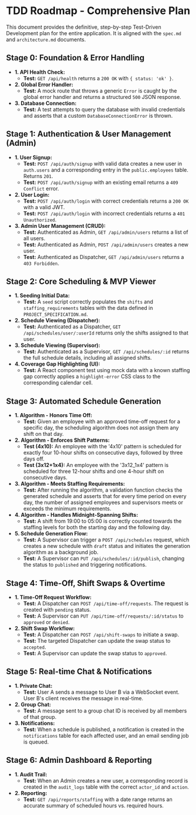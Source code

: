 # TDD Roadmap - Comprehensive Plan

This document provides the definitive, step-by-step Test-Driven Development plan for the entire application. It is aligned with the `spec.md` and `architecture.md` documents.

## Stage 0: Foundation & Error Handling

*   **1. API Health Check:**
    *   **Test:** `GET /api/health` returns a `200 OK` with `{ status: 'ok' }`.
*   **2. Global Error Handler:**
    *   **Test:** A mock route that throws a generic `Error` is caught by the global error handler and returns a structured `500` JSON response.
*   **3. Database Connection:**
    *   **Test:** A test attempts to query the database with invalid credentials and asserts that a custom `DatabaseConnectionError` is thrown.

## Stage 1: Authentication & User Management (Admin)

*   **1. User Signup:**
    *   **Test:** `POST /api/auth/signup` with valid data creates a new user in `auth.users` and a corresponding entry in the `public.employees` table. Returns `201`.
    *   **Test:** `POST /api/auth/signup` with an existing email returns a `409 Conflict` error.
*   **2. User Login:**
    *   **Test:** `POST /api/auth/login` with correct credentials returns a `200 OK` with a valid JWT.
    *   **Test:** `POST /api/auth/login` with incorrect credentials returns a `401 Unauthorized`.
*   **3. Admin User Management (CRUD):**
    *   **Test:** Authenticated as Admin, `GET /api/admin/users` returns a list of all users.
    *   **Test:** Authenticated as Admin, `POST /api/admin/users` creates a new user.
    *   **Test:** Authenticated as Dispatcher, `GET /api/admin/users` returns a `403 Forbidden`.

## Stage 2: Core Scheduling & MVP Viewer

*   **1. Seeding Initial Data:**
    *   **Test:** A `seed` script correctly populates the `shifts` and `staffing_requirements` tables with the data defined in `PROJECT_SPECIFICATION.md`.
*   **2. Schedule Viewing (Dispatcher):**
    *   **Test:** Authenticated as a Dispatcher, `GET /api/schedules/user/:userId` returns only the shifts assigned to that user.
*   **3. Schedule Viewing (Supervisor):**
    *   **Test:** Authenticated as a Supervisor, `GET /api/schedules/:id` returns the full schedule details, including all assigned shifts.
*   **4. Coverage Gap Highlighting (UI):**
    *   **Test:** A React component test using mock data with a known staffing gap correctly applies a `highlight-error` CSS class to the corresponding calendar cell.

## Stage 3: Automated Schedule Generation

*   **1. Algorithm - Honors Time Off:**
    *   **Test:** Given an employee with an approved time-off request for a specific day, the scheduling algorithm does not assign them any shift on that day.
*   **2. Algorithm - Enforces Shift Patterns:**
    *   **Test (4x10):** An employee with the '4x10' pattern is scheduled for exactly four 10-hour shifts on consecutive days, followed by three days off.
    *   **Test (3x12+1x4):** An employee with the '3x12_1x4' pattern is scheduled for three 12-hour shifts and one 4-hour shift on consecutive days.
*   **3. Algorithm - Meets Staffing Requirements:**
    *   **Test:** After running the algorithm, a validation function checks the generated schedule and asserts that for every time period on every day, the number of assigned employees and supervisors meets or exceeds the minimum requirements.
*   **4. Algorithm - Handles Midnight-Spanning Shifts:**
    *   **Test:** A shift from 19:00 to 05:00 is correctly counted towards the staffing levels for both the starting day and the following day.
*   **5. Schedule Generation Flow:**
    *   **Test:** A Supervisor can trigger a `POST /api/schedules` request, which creates a new schedule with `draft` status and initiates the generation algorithm as a background job.
    *   **Test:** A Supervisor can `PUT /api/schedules/:id/publish`, changing the status to `published` and triggering notifications.

## Stage 4: Time-Off, Shift Swaps & Overtime

*   **1. Time-Off Request Workflow:**
    *   **Test:** A Dispatcher can `POST /api/time-off/requests`. The request is created with `pending` status.
    *   **Test:** A Supervisor can `PUT /api/time-off/requests/:id/status` to `approved` or `denied`.
*   **2. Shift Swap Workflow:**
    *   **Test:** A Dispatcher can `POST /api/shift-swaps` to initiate a swap.
    *   **Test:** The targeted Dispatcher can update the swap status to `accepted`.
    *   **Test:** A Supervisor can update the swap status to `approved`.

## Stage 5: Real-time Chat & Notifications

*   **1. Private Chat:**
    *   **Test:** User A sends a message to User B via a WebSocket event. User B's client receives the message in real-time.
*   **2. Group Chat:**
    *   **Test:** A message sent to a group chat ID is received by all members of that group.
*   **3. Notifications:**
    *   **Test:** When a schedule is published, a notification is created in the `notifications` table for each affected user, and an email sending job is queued.

## Stage 6: Admin Dashboard & Reporting

*   **1. Audit Trail:**
    *   **Test:** When an Admin creates a new user, a corresponding record is created in the `audit_logs` table with the correct `actor_id` and `action`.
*   **2. Reporting:**
    *   **Test:** `GET /api/reports/staffing` with a date range returns an accurate summary of scheduled hours vs. required hours.
